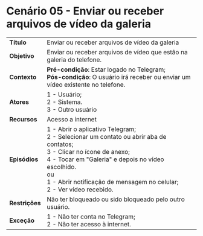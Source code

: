 # Cenário 05 - Enviar ou receber arquivos de vídeo da galeria

|                |                                                                                                                                                                                                                                                                            |
| -------------- | :------------------------------------------------------------------------------------------------------------------------------------------------------------------------------------------------------------------------------------------------------------------------- |
| **Título**     | Enviar ou receber arquivos de vídeo da galeria                                                                                                                                                                                                                             |
| **Objetivo**   | Enviar ou receber arquivos de vídeo que estão na galeria do telefone.                                                                                                                                                                                                      |
| **Contexto**   | **Pré-condição**: Estar logado no Telegram;<br>**Pós-condição**: O usuário irá receber ou enviar um vídeo existente no telefone.                                                                                                                                           |
| **Atores**     | 1 - Usuário;<br> 2 - Sistema. <br> 3 - Outro usuário                                                                                                                                                                                                                       |
| **Recursos**   | Acesso a internet                                                                                                                                                                                                                                                          |
| **Episódios**  | 1 - Abrir o aplicativo Telegram; <br> 2 - Selecionar um contato ou abrir aba de contatos; <br>3 - Clicar no ícone de anexo; <br>4 - Tocar em "Galeria" e depois no vídeo escolhido.<br> ou <br> 1 - Abrir notificação de mensagem no celular; <br> 2 - Ver vídeo recebido. |
| **Restrições** | Não ter bloqueado ou sido bloqueado pelo outro usuário.                                                                                                                                                                                                                    |
| **Exceção**    | 1 - Não ter conta no Telegram;<br> 2 - Não ter acesso à internet.                                                                                                                                                                                                          |
